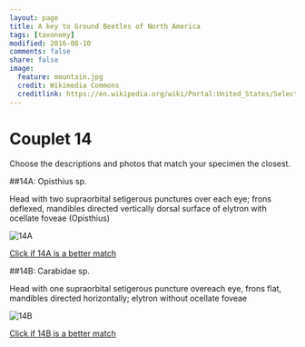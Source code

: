 ```yaml
---
layout: page
title: A key to Ground Beetles of North America
tags: [taxonomy]
modified: 2016-08-10
comments: false
share: false
image:
  feature: mountain.jpg
  credit: Wikimedia Commons
  creditlink: https://en.wikipedia.org/wiki/Portal:United_States/Selected_panorama#/media/File:Mount_Ellinor,_Mount_Washington_Panorama.jpg
---
```


# Couplet 14


Choose the descriptions and photos that match your specimen the closest. 

##14A: Opisthius sp. 

Head with two supraorbital setigerous punctures over each eye; frons deflexed, mandibles directed vertically dorsal surface of elytron with ocellate foveae (Opisthius)

![14A](//klevan.github.io/images/keyfigs/Key1_14_14A.png)

[Click if 14A is a better match](https://en.wikipedia.org/wiki/Opisthius)


##14B: Carabidae sp. 

Head with one supraorbital setigerous puncture overeach eye, frons flat, mandibles directed horizontally; elytron without ocellate foveae

![14B](//klevan.github.io/images/keyfigs/Key1_14_14B.png)

[Click if 14B is a better match](//klevan.github.io/dynamicTaxonomy/Key1_15)


